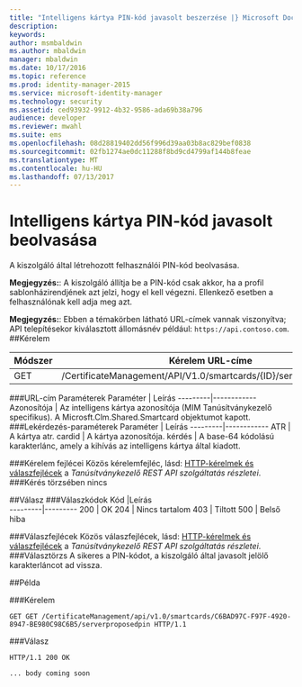 ```yaml
---
title: "Intelligens kártya PIN-kód javasolt beszerzése |} Microsoft Docs"
description: 
keywords: 
author: msmbaldwin
ms.author: mbaldwin
manager: mbaldwin
ms.date: 10/17/2016
ms.topic: reference
ms.prod: identity-manager-2015
ms.service: microsoft-identity-manager
ms.technology: security
ms.assetid: ced93932-9912-4b32-9586-ada69b38a796
audience: developer
ms.reviewer: mwahl
ms.suite: ems
ms.openlocfilehash: 08d28819402dd56f996d39aa03b8ac829bef0838
ms.sourcegitcommit: 02fb1274ae0dc11288f8bd9cd4799af144b8feae
ms.translationtype: MT
ms.contentlocale: hu-HU
ms.lasthandoff: 07/13/2017
---
```

# <a name="get-smartcard-proposed-pin"></a>Intelligens kártya PIN-kód javasolt beolvasása
A kiszolgáló által létrehozott felhasználói PIN-kód beolvasása.

**Megjegyzés:**: A kiszolgáló állítja be a PIN-kód csak akkor, ha a profil sablonházirendjének azt jelzi, hogy el kell végezni. Ellenkező esetben a felhasználónak kell adja meg azt.

**Megjegyzés:**: Ebben a témakörben látható URL-címek vannak viszonyítva; API telepítésekor kiválasztott állomásnév például: `https://api.contoso.com`.
##<a name="request"></a>Kérelem


Módszer  |Kérelem URL-címe  
---------|---------
GET     |/CertificateManagement/API/V1.0/smartcards/{ID}/serverproposedpin

###<a name="url-parameters"></a>URL-cím Paraméterek
Paraméter | Leírás
---------|------------
Azonosítója | Az intelligens kártya azonosítója (MIM Tanúsítványkezelő specifikus). A Microsft.Clm.Shared.Smartcard objektumot kapott.
###<a name="query-parameters"></a>Lekérdezés-paraméterek
Paraméter | Leírás
---------|------------
ATR | A kártya atr.
cardid | A kártya azonosítója.
kérdés | A base-64 kódolású karakterlánc, amely a kihívás az intelligens kártya által kiadott.

###<a name="request-headers"></a>Kérelem fejlécei
Közös kérelemfejléc, lásd: [HTTP-kérelmek és válaszfejlécek](certificate-management-rest-api-service-details.md#http-request-and-response-headers) a *Tanúsítványkezelő REST API szolgáltatás részletei*.
###<a name="request-body"></a>Kérés törzsében
nincs

##<a name="response"></a>Válasz
###<a name="response-codes"></a>Válaszkódok
Kód  |Leírás  
---------|---------
200     | OK
204 | Nincs tartalom
403 | Tiltott
500 | Belső hiba

###<a name="response-headers"></a>Válaszfejlécek
Közös válaszfejlécek, lásd: [HTTP-kérelmek és válaszfejlécek](certificate-management-rest-api-service-details.md#http-request-and-response-headers) a *Tanúsítványkezelő REST API szolgáltatás részletei*.
###<a name="response-body"></a>Választörzs
A sikeres a PIN-kódot, a kiszolgáló által javasolt jelölő karakterláncot ad vissza.

##<a name="example"></a>Példa

###<a name="request"></a>Kérelem
```
GET GET /CertificateManagement/api/v1.0/smartcards/C6BAD97C-F97F-4920-8947-BE980C98C6B5/serverproposedpin HTTP/1.1
```
###<a name="response"></a>Válasz
```
HTTP/1.1 200 OK

... body coming soon
```       
